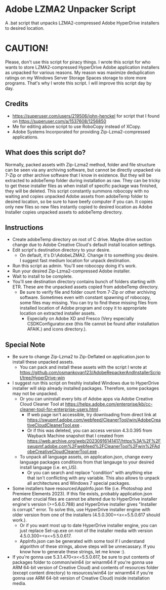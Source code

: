 # Adobe LZMA2 Unpacker Script
A .bat script that unpacks LZMA2-compressed Adobe HyperDrive installers to desired location.

# CAUTION!
Please, don't use this script for piracy things. I wrote this script for who wants to store LZMA2-compressed HyperDrive Adobe application installers as unpacked for various reasons. My reason was maximize deduplication ratings on my Windows Server Storage Spaces storage to store more programs. That's why I wrote this script. I will improve this script day by day.

## Credits
- https://superuser.com/users/219506/john-henckel for script that I found on https://superuser.com/a/1537608/1256850
- Me for editing above script to use RoboCopy instead of XCopy.
- Adobe Systems Incorporated for providing Zip-Lzma2-compressed applications.

## What does this script do?
Normally, packed assets with Zip-Lzma2 method, folder and file structure can be seen via any archiving software, but cannot be directly unpacked via 7-Zip or other archive software that I know in existence. But they will be extracted to adobeTemp folder during installation as raw. They can be tricky to get these installer files as when install of specific package was finished, they will be deleted. This script constantly summons robocopy with no waiting and copies unpacked Adobe assets from adobeTemp folder to desired location, so be sure to have beefy computer if you can. It copies only new files so new files instantly copied to desired location as Adobe Installer copies unpacked assets to adobeTemp directory.

## Instructions
- Create adobeTemp directory on root of C drive. Maybe drive section change due to Adobe Creative Cloud's default install location settings.
- Edit script's destination directory to your desire.
  - On default, it's D:\AdobeLZMA2. Change it to something you desire. I suggest fast medium location for unpack destination.
- Run this script as admin. You'll see robocopy doing it's work.
- Run your desired Zip-Lzma2-compressed Adobe installer.
- Wait to install to be complete.
- You'll see destination directory contains bunch of folders starting with ETR. These are the unpacked assets copied from adobeTemp directory.
  - Be sure to verify file and folder count from 7-Zip or other archiving software. Sometimes even with constant spawning of robocopy, some files may missing. You can try to find these missing files from installed location of Adobe program and copy it to appropriate location on extracted installer assets.
    - Especially on Adobe XD and Fresco (Very especially CSDKConfigurator.exe (this file cannot be found after installation AFAIK.) and icons directory.).

## Special Note
- Be sure to change Zip-Lzma2 to Zip-Deflated on application.json to install these unpacked assets.
  - You can pack and install these assets with the script I wrote at https://github.com/osmankovan123/AdobeRepackerAndInstallerScript/tree/HyperDrive-win
- I suggest run this script on freshly installed Windows due to HyperDrive installer will skip already installed packages. Therefore, some packages may not be unpacked.
  - Or you can uninstall every bits of Adobe apps via Adobe Creative Cloud Cleaner Tool at https://helpx.adobe.com/enterprise/kb/cc-cleaner-tool-for-enterprise-users.html .
    - If web page isn't accessible, try downloading from direct link at https://swupmf.adobe.com/webfeed/CleanerTool/win/AdobeCreativeCloudCleanerTool.exe .
    - Or if this was deleted, you can access version 4.3.0.395 from Wayback Machine snapshot that I created from https://web.archive.org/web/20230916141417/https%3A%2F%2Fswupmf.adobe.com%2Fwebfeed%2FCleanerTool%2Fwin%2FAdobeCreativeCloudCleanerTool.exe .
  - To unpack all language assets, on application.json, change every language packages conditions from that langauge to your desired install language (i.e. en_US).
    - Or you can search and replace "condition" with anything else that isn't conflicting with any variable. This also allows to unpack all architectures and Windows 7 special packages.
- Some installers have resources\AppInfo.json file (i.e. Photoshop and Premiere Elements 2023). If this file exists, probably application.json and other crucial files are cannot be altered due to HyperDrive installer engine's version (>=5.6.0.788) and HyperDrive installer gives "Installer is corrupt." error. To solve this, use HyperDrive installer engine with older version from one of the installers (4.5.0.300=<x<=5.5.0.617 should work.).
  - Or if you want most up to date HyperDrive installer engine, you can just replace Set-up.exe on root of the installer media with version 4.5.0.300=<x<=5.5.0.617.
  - AppInfo.json can be generated with some tool if I understand algorithm of these strings, above steps will be unnecassary. If you know how to generate these strings, let me know :).
- If you're gonna use 5.3.1.470<x<=5.5.0.617, be sure to put contents of packages folder to common/win64 (or winarm64 if you're gonna use ARM 64-bit version of Creative Cloud) and contents of resources folder (except content directory) to resources/win64 (or winarm64 if you're gonna use ARM 64-bit version of Creative Cloud) inside installation media.
